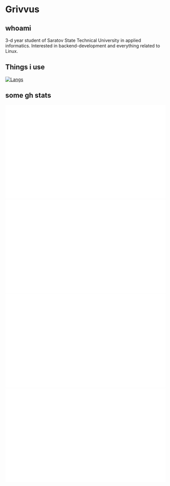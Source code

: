 # Grivvus
## whoami
3-d year student of Saratov State Technical University in applied informatics. Interested in backend-development and everything related to Linux.
## Things i use
[![Langs](https://skillicons.dev/icons?i=python,go,postgres,linux,bash,docker&theme=light)](https://skillicons.dev)
## some gh stats
![](https://raw.githubusercontent.com/Grivvus/gh-stats/master/generated/overview.svg#gh-dark-mode-only)
![](https://raw.githubusercontent.com/Grivvus/gh-stats/master/generated/overview.svg#gh-light-mode-only)
![](https://raw.githubusercontent.com/Grivvus/gh-stats/master/generated/languages.svg#gh-dark-mode-only)
![](https://raw.githubusercontent.com/Grivvus/gh-stats/master/generated/languages.svg#gh-light-mode-only)
